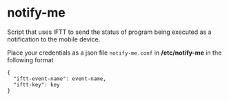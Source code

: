 
# notify-me
Script that uses IFTT to send the status of program being executed as a notification to the mobile device.

Place your credentials as a json file `notify-me.conf` in **/etc/notify-me** in the following format

    {
      "iftt-event-name": event-name,
      "iftt-key": key
    }
